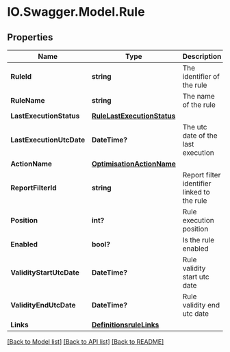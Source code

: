 # IO.Swagger.Model.Rule
## Properties

Name | Type | Description | Notes
------------ | ------------- | ------------- | -------------
**RuleId** | **string** | The identifier of the rule | 
**RuleName** | **string** | The name of the rule | 
**LastExecutionStatus** | [**RuleLastExecutionStatus**](RuleLastExecutionStatus.md) |  | [optional] 
**LastExecutionUtcDate** | **DateTime?** | The utc date of the last execution | [optional] 
**ActionName** | [**OptimisationActionName**](OptimisationActionName.md) |  | 
**ReportFilterId** | **string** | Report filter identifier linked to the rule | 
**Position** | **int?** | Rule execution position | 
**Enabled** | **bool?** | Is the rule enabled | 
**ValidityStartUtcDate** | **DateTime?** | Rule validity start utc date | [optional] 
**ValidityEndUtcDate** | **DateTime?** | Rule validity end utc date | [optional] 
**Links** | [**DefinitionsruleLinks**](DefinitionsruleLinks.md) |  | 

[[Back to Model list]](../README.md#documentation-for-models) [[Back to API list]](../README.md#documentation-for-api-endpoints) [[Back to README]](../README.md)

